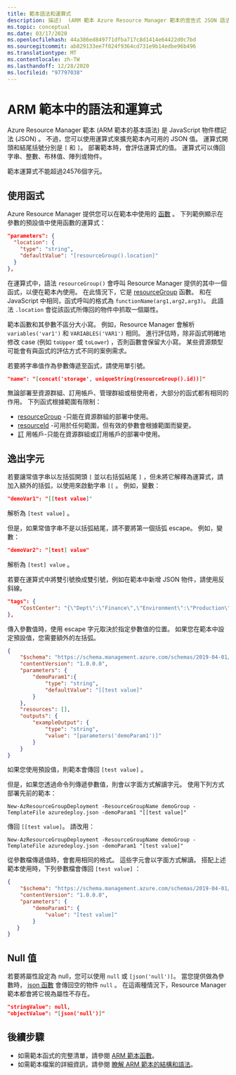 ```yaml
---
title: 範本語法和運算式
description: 描述)  (ARM 範本 Azure Resource Manager 範本的宣告式 JSON 語法。
ms.topic: conceptual
ms.date: 03/17/2020
ms.openlocfilehash: 44a386ed849771dfba717c8d1414e64422d0c7bd
ms.sourcegitcommit: ab829133ee7f024f9364cd731e9b14edbe96b496
ms.translationtype: MT
ms.contentlocale: zh-TW
ms.lasthandoff: 12/28/2020
ms.locfileid: "97797038"
---
```

# <a name="syntax-and-expressions-in-arm-templates"></a>ARM 範本中的語法和運算式

Azure Resource Manager 範本 (ARM 範本的基本語法) 是 JavaScript 物件標記法 (JSON) 。 不過，您可以使用運算式來擴充範本內可用的 JSON 值。  運算式開頭和結尾括號分別是 `[` 和 `]`。 部署範本時，會評估運算式的值。 運算式可以傳回字串、整數、布林值、陣列或物件。

範本運算式不能超過24576個字元。

## <a name="use-functions"></a>使用函式

Azure Resource Manager 提供您可以在範本中使用的 [函數](template-functions.md) 。 下列範例顯示在參數的預設值中使用函數的運算式：

```json
"parameters": {
  "location": {
    "type": "string",
    "defaultValue": "[resourceGroup().location]"
  }
},
```

在運算式中，語法 `resourceGroup()` 會呼叫 Resource Manager 提供的其中一個函式，以便在範本內使用。 在此情況下，它是 [resourceGroup](template-functions-resource.md#resourcegroup) 函數。 和在 JavaScript 中相同，函式呼叫的格式為 `functionName(arg1,arg2,arg3)`。 此語法 `.location` 會從該函式所傳回的物件中抓取一個屬性。

範本函數和其參數不區分大小寫。 例如，Resource Manager 會解析 `variables('var1')` 和 `VARIABLES('VAR1')` 相同。 進行評估時，除非函式明確地修改 case (例如 `toUpper` 或 `toLower`) ，否則函數會保留大小寫。 某些資源類型可能會有與函式的評估方式不同的案例需求。

若要將字串值作為參數傳遞至函式，請使用單引號。

```json
"name": "[concat('storage', uniqueString(resourceGroup().id))]"
```

無論部署至資源群組、訂用帳戶、管理群組或租使用者，大部分的函式都有相同的作用。 下列函式根據範圍有限制：

* [resourceGroup](template-functions-resource.md#resourcegroup) -只能在資源群組的部署中使用。
* [resourceId](template-functions-resource.md#resourceid) -可用於任何範圍，但有效的參數會根據範圍而變更。
* [訂](template-functions-resource.md#subscription) 用帳戶-只能在資源群組或訂用帳戶的部署中使用。

## <a name="escape-characters"></a>逸出字元

若要讓常值字串以左括弧開頭 `[` 並以右括弧結尾 `]` ，但未將它解釋為運算式，請加入額外的括弧，以使用來啟動字串 `[[` 。 例如，變數：

```json
"demoVar1": "[[test value]"
```

解析為 `[test value]` 。

但是，如果常值字串不是以括弧結尾，請不要將第一個括弧 escape。 例如，變數：

```json
"demoVar2": "[test] value"
```

解析為 `[test] value` 。

若要在運算式中將雙引號換成雙引號，例如在範本中新增 JSON 物件，請使用反斜線。

```json
"tags": {
    "CostCenter": "{\"Dept\":\"Finance\",\"Environment\":\"Production\"}"
},
```

傳入參數值時，使用 escape 字元取決於指定參數值的位置。 如果您在範本中設定預設值，您需要額外的左括弧。

```json
{
    "$schema": "https://schema.management.azure.com/schemas/2019-04-01/deploymentTemplate.json#",
    "contentVersion": "1.0.0.0",
    "parameters": {
        "demoParam1":{
            "type": "string",
            "defaultValue": "[[test value]"
        }
    },
    "resources": [],
    "outputs": {
        "exampleOutput": {
            "type": "string",
            "value": "[parameters('demoParam1')]"
        }
    }
}
```

如果您使用預設值，則範本會傳回 `[test value]` 。

但是，如果您透過命令列傳遞參數值，則會以字面方式解讀字元。 使用下列方式部署先前的範本：

```azurepowershell
New-AzResourceGroupDeployment -ResourceGroupName demoGroup -TemplateFile azuredeploy.json -demoParam1 "[[test value]"
```

傳回 `[[test value]`。 請改用：

```azurepowershell
New-AzResourceGroupDeployment -ResourceGroupName demoGroup -TemplateFile azuredeploy.json -demoParam1 "[test value]"
```

從參數檔傳遞值時，會套用相同的格式。 這些字元會以字面方式解讀。 搭配上述範本使用時，下列參數檔會傳回 `[test value]` ：

```json
{
    "$schema": "https://schema.management.azure.com/schemas/2019-04-01/deploymentParameters.json#",
    "contentVersion": "1.0.0.0",
    "parameters": {
        "demoParam1": {
            "value": "[test value]"
        }
   }
}
```

## <a name="null-values"></a>Null 值

若要將屬性設定為 null，您可以使用 `null` 或 `[json('null')]`。 當您提供做為參數時， [json 函數](template-functions-object.md#json) 會傳回空的物件 `null` 。 在這兩種情況下，Resource Manager 範本都會將它視為屬性不存在。

```json
"stringValue": null,
"objectValue": "[json('null')]"
```

## <a name="next-steps"></a>後續步驟

* 如需範本函式的完整清單，請參閱 [ARM 範本函數](template-functions.md)。
* 如需範本檔案的詳細資訊，請參閱 [瞭解 ARM 範本的結構和語法](template-syntax.md)。
